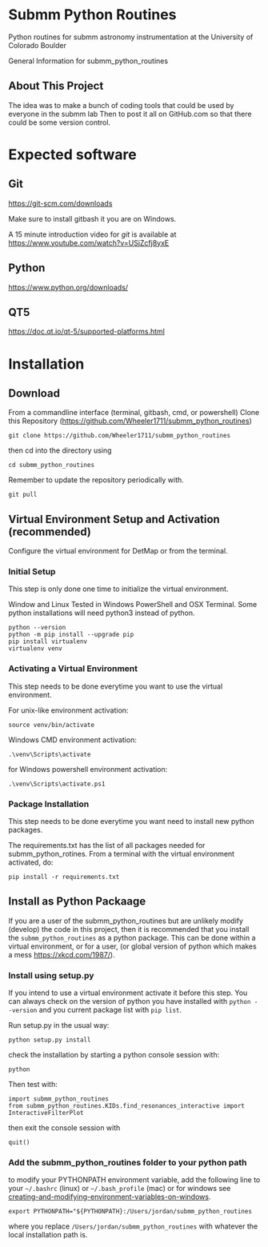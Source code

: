 # Submm Python Routines
Python routines for submm astronomy instrumentation at the University of Colorado Boulder

General Information for submm_python_routines

## About This Project
The idea was to make a bunch of coding tools that could be used by everyone in the submm lab
Then to post it all on GitHub.com so that there could be some version control.

# Expected software
## Git
https://git-scm.com/downloads

Make sure to install gitbash it you are on Windows.

A 15 minute introduction video for *git* is available at  https://www.youtube.com/watch?v=USjZcfj8yxE



## Python
https://www.python.org/downloads/

## QT5
https://doc.qt.io/qt-5/supported-platforms.html

# Installation

## Download
From a commandline interface (terminal, gitbash, cmd, or powershell)
Clone this Repository (https://github.com/Wheeler1711/submm_python_routines)

`git clone https://github.com/Wheeler1711/submm_python_routines`

then cd into the directory using

`cd submm_python_routines`

Remember to update the repository periodically with.  

`git pull`

## Virtual Environment Setup and Activation (recommended)

Configure the virtual environment for DetMap or from the terminal.

### Initial Setup 
This step is only done one time to initialize the virtual environment.

Window and Linux Tested in Windows PowerShell and OSX Terminal. Some python 
installations will need python3 instead of python.

```
python --version 
python -m pip install --upgrade pip
pip install virtualenv
virtualenv venv
```

### Activating a Virtual Environment
This step needs to be done everytime you want to use the virtual environment.

For unix-like environment activation:

```source venv/bin/activate```

Windows CMD environment activation:

```.\venv\Scripts\activate```

for Windows powershell environment activation:

```.\venv\Scripts\activate.ps1```

### Package Installation
This step needs to be done everytime you want need to install new python packages.

The requirements.txt has the list of all packages needed for submm_python_rotines. 
From a terminal with the virtual environment activated, do:

```pip install -r requirements.txt```

## Install as Python Packaage
If you are a user of the submm_python_routines but are unlikely modify (develop) the code in this project,
then it is recommended that you install the `submm_python_routines` as a python package. This can be done within a
virtual environment, or for a user, (or global version of python which makes a mess https://xkcd.com/1987/).

### Install using setup.py
If you intend to use a virtual environment activate it before this step. You can always check on the version 
of python you have installed with `python --version` and you current package list with `pip list`.

Run setup.py in the usual way:

```python setup.py install```

check the installation by starting a python console session with:

```python```

Then test with:

```
import submm_python_routines
from submm_python_routines.KIDs.find_resonances_interactive import InteractiveFilterPlot
```

then exit the console session with 

```quit()```


### Add the submm_python_routines folder to your python path
to modify your PYTHONPATH environment variable, add the following line to your `~/.bashrc` (linux) or
`~/.bash_profile` (mac)  or for  windows see [creating-and-modifying-environment-variables-on-windows](https://docs.oracle.com/en/database/oracle/machine-learning/oml4r/1.5.1/oread/creating-and-modifying-environment-variables-on-windows.html).

`export PYTHONPATH="${PYTHONPATH}:/Users/jordan/submm_python_routines`

where you replace `/Users/jordan/submm_python_routines` with whatever the local installation path is.

